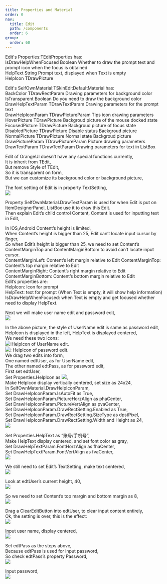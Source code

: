 ```yaml
---
title: Properties and Material
order: 0
nav:
  title: Edit
  path: /components
  order: 6
group:
  order: 60
---
```


Edit's Properties:TEditProperties has:  
IsDrawHelpWhenFocused	Boolean	Whether to draw the prompt text and prompt icon when the focus is obtained  
HelpText	String	Prompt text, displayed when Text is empty  
HelpIcon	TDrawPicture	

Edit's SelfOwnMaterial:TSkinEditDefaultMaterial has:    
BackColor	TDrawRectParam	Drawing parameters for background color  
IsTransparent		Boolean Do you need to draw the background color  
DrawHelpTextParam	TDrawTextParam	Drawing parameters for the prompt text  
DrawHelpIconParam	TDrawPictureParam	Tips icon drawing parameters   
HoverPicture	TDrawPicture	Backgroud picture of the mouse docked state  
FocusedPicture	TDrawPicture	Backgroud picture of focus state  
DisabledPicture	TDrawPicture	Disable status Backgroud picture  
NormalPicture	TDrawPicture	Normal state Backgroud picture  
DrawPictureParam	TDrawPictureParam	Picture drawing parameters  
DrawTextParam	TDrawTextParam	Drawing parameters for text in ListBox  




Edit of OrangeUI doesn’t have any special functions currently,  
It is inherit from TEdit,  
But remove Style of TEdit,  
So it is transparent on form,  
But we can customize its background color or background picture,  

The font setting of Edit is in property TextSetting,  
![](http://www.orangeui.cn/orangeuiblog/OrangeUI/13.1.OrangeUI%E6%8E%A7%E4%BB%B6%E4%BD%BF%E7%94%A8%E8%AF%B4%E6%98%8E(%E6%96%87%E6%9C%AC%E6%A1%86%E6%8E%A7%E4%BB%B6Edit)(%E7%A4%BA%E4%BE%8B1%20%E5%9F%BA%E6%9C%AC%E5%8A%9F%E8%83%BD).files/image001.png)


Property SelfOwnMaterial.DrawTextParam is used for when Edit is put on   
ItemDesignerPanel, ListBox use it to draw this Edit.  
Then explain Edit’s child control Content, Content is used for inputting text in Edit,  

In IOS,Android Content’s height is limited,  
When Content’s height is bigger than 25, Edit can’t locate input cursor by finger,  
So when Edit’s height is bigger than 25, we need to set Content’s ContentMarginTop and ContentMarginBottom to avoid can’t locate input cursor.  
ContentMarginLeft: Content’s left margin relative to Edit ContentMarginTop: Content’s top margin relative to Edit    
ContentMarginRight: Content’s right margin relative to Edit ContentMarginBottom: Content’s bottom margin relative to Edit  
Edit’s properties are:  
HelpIcon: Icon for prompt  
HelpText: text for prompt (When Text is empty, it will show help  information)  
IsDrawHelpWhenFocused: when Text is empty and get focused whether need to display HelpText.  

Next we will make user name edit and password edit,  
![](http://www.orangeui.cn/orangeuiblog/OrangeUI/13.1.OrangeUI%E6%8E%A7%E4%BB%B6%E4%BD%BF%E7%94%A8%E8%AF%B4%E6%98%8E(%E6%96%87%E6%9C%AC%E6%A1%86%E6%8E%A7%E4%BB%B6Edit)(%E7%A4%BA%E4%BE%8B1%20%E5%9F%BA%E6%9C%AC%E5%8A%9F%E8%83%BD).files/image003.png)

 
In the above picture, the style of UserName edit is same as password edit, HelpIcon is displayed in the left, HelpText is displayed centered,  
We need these two icons:  
![](http://www.orangeui.cn/orangeuiblog/OrangeUI/13.1.OrangeUI%E6%8E%A7%E4%BB%B6%E4%BD%BF%E7%94%A8%E8%AF%B4%E6%98%8E(%E6%96%87%E6%9C%AC%E6%A1%86%E6%8E%A7%E4%BB%B6Edit)(%E7%A4%BA%E4%BE%8B1%20%E5%9F%BA%E6%9C%AC%E5%8A%9F%E8%83%BD).files/image005.png):HelpIcon of UserName edit.  
![](http://www.orangeui.cn/orangeuiblog/OrangeUI/13.1.OrangeUI%E6%8E%A7%E4%BB%B6%E4%BD%BF%E7%94%A8%E8%AF%B4%E6%98%8E(%E6%96%87%E6%9C%AC%E6%A1%86%E6%8E%A7%E4%BB%B6Edit)(%E7%A4%BA%E4%BE%8B1%20%E5%9F%BA%E6%9C%AC%E5%8A%9F%E8%83%BD).files/image007.png): HelpIcon of password edit.  
We drag two edits into form,  
One named edtUser, as for UserName edit,  
The other named edtPass, as for password edit,  
First set edtUser,  
Set Properties.HelpIcon as ![](http://www.orangeui.cn/orangeuiblog/OrangeUI/13.1.OrangeUI%E6%8E%A7%E4%BB%B6%E4%BD%BF%E7%94%A8%E8%AF%B4%E6%98%8E(%E6%96%87%E6%9C%AC%E6%A1%86%E6%8E%A7%E4%BB%B6Edit)(%E7%A4%BA%E4%BE%8B1%20%E5%9F%BA%E6%9C%AC%E5%8A%9F%E8%83%BD).files/image005.png),  
Make HelpIcon display vertically centered, set size as 24x24,  
In SelfOwnMaterial.DrawHelpIconParam,  
Set DrawHelpIconParam.IsAutoFit as True,  
Set DrawHelpIconParam.PictureHorzAlign as phaCenter,  
Set DrawHelpIconParam.PictureVertAlign as pvaCenter,  
Set DrawHelpIconParam.DrawRectSetting.Enabled as True,  
Set DrawHelpIconParam.DrawRectSetting.SizeType as dpstPixel,  
Set DrawHelpIconParam.DrawRectSetting.Width and Height as 24,  
![](http://www.orangeui.cn/orangeuiblog/OrangeUI/13.1.OrangeUI%E6%8E%A7%E4%BB%B6%E4%BD%BF%E7%94%A8%E8%AF%B4%E6%98%8E(%E6%96%87%E6%9C%AC%E6%A1%86%E6%8E%A7%E4%BB%B6Edit)(%E7%A4%BA%E4%BE%8B1%20%E5%9F%BA%E6%9C%AC%E5%8A%9F%E8%83%BD).files/image009.png)


Set Properties.HelpText as “账号/手机号”,  
Make HelpText display centered, and set font color as gray,  
Set DrawHelpTextParam.FontHorzAlign as fhaCenter,  
Set DrawHelpTextParam.FontVertAlign as fvaCenter,  
![](http://www.orangeui.cn/orangeuiblog/OrangeUI/13.1.OrangeUI%E6%8E%A7%E4%BB%B6%E4%BD%BF%E7%94%A8%E8%AF%B4%E6%98%8E(%E6%96%87%E6%9C%AC%E6%A1%86%E6%8E%A7%E4%BB%B6Edit)(%E7%A4%BA%E4%BE%8B1%20%E5%9F%BA%E6%9C%AC%E5%8A%9F%E8%83%BD).files/image011.png)

We still need to set Edit’s TextSetting, make text centered,  
![](http://www.orangeui.cn/orangeuiblog/OrangeUI/13.1.OrangeUI%E6%8E%A7%E4%BB%B6%E4%BD%BF%E7%94%A8%E8%AF%B4%E6%98%8E(%E6%96%87%E6%9C%AC%E6%A1%86%E6%8E%A7%E4%BB%B6Edit)(%E7%A4%BA%E4%BE%8B1%20%E5%9F%BA%E6%9C%AC%E5%8A%9F%E8%83%BD).files/image013.png)

Look at edtUser’s current height, 40,  
![](http://www.orangeui.cn/orangeuiblog/OrangeUI/13.1.OrangeUI%E6%8E%A7%E4%BB%B6%E4%BD%BF%E7%94%A8%E8%AF%B4%E6%98%8E(%E6%96%87%E6%9C%AC%E6%A1%86%E6%8E%A7%E4%BB%B6Edit)(%E7%A4%BA%E4%BE%8B1%20%E5%9F%BA%E6%9C%AC%E5%8A%9F%E8%83%BD).files/image015.png)

So we need to set Content’s top margin and bottom margin as 8,  
![](http://www.orangeui.cn/orangeuiblog/OrangeUI/13.1.OrangeUI%E6%8E%A7%E4%BB%B6%E4%BD%BF%E7%94%A8%E8%AF%B4%E6%98%8E(%E6%96%87%E6%9C%AC%E6%A1%86%E6%8E%A7%E4%BB%B6Edit)(%E7%A4%BA%E4%BE%8B1%20%E5%9F%BA%E6%9C%AC%E5%8A%9F%E8%83%BD).files/image017.png)

Drag a ClearEditButton into edtUser, to clear input content entirely,  
Ok, the setting is over, this is the effect:  
![](http://www.orangeui.cn/orangeuiblog/OrangeUI/13.1.OrangeUI%E6%8E%A7%E4%BB%B6%E4%BD%BF%E7%94%A8%E8%AF%B4%E6%98%8E(%E6%96%87%E6%9C%AC%E6%A1%86%E6%8E%A7%E4%BB%B6Edit)(%E7%A4%BA%E4%BE%8B1%20%E5%9F%BA%E6%9C%AC%E5%8A%9F%E8%83%BD).files/image019.png)

Input user name, display centered,  
![](http://www.orangeui.cn/orangeuiblog/OrangeUI/13.1.OrangeUI%E6%8E%A7%E4%BB%B6%E4%BD%BF%E7%94%A8%E8%AF%B4%E6%98%8E(%E6%96%87%E6%9C%AC%E6%A1%86%E6%8E%A7%E4%BB%B6Edit)(%E7%A4%BA%E4%BE%8B1%20%E5%9F%BA%E6%9C%AC%E5%8A%9F%E8%83%BD).files/image021.png)

Set edtPass as the steps above,  
Because edtPass is used for input password,  
So check edtPass’s property Password,  
![](http://www.orangeui.cn/orangeuiblog/OrangeUI/13.1.OrangeUI%E6%8E%A7%E4%BB%B6%E4%BD%BF%E7%94%A8%E8%AF%B4%E6%98%8E(%E6%96%87%E6%9C%AC%E6%A1%86%E6%8E%A7%E4%BB%B6Edit)(%E7%A4%BA%E4%BE%8B1%20%E5%9F%BA%E6%9C%AC%E5%8A%9F%E8%83%BD).files/image023.png)

Input password,  
![](http://www.orangeui.cn/orangeuiblog/OrangeUI/13.1.OrangeUI%E6%8E%A7%E4%BB%B6%E4%BD%BF%E7%94%A8%E8%AF%B4%E6%98%8E(%E6%96%87%E6%9C%AC%E6%A1%86%E6%8E%A7%E4%BB%B6Edit)(%E7%A4%BA%E4%BE%8B1%20%E5%9F%BA%E6%9C%AC%E5%8A%9F%E8%83%BD).files/image025.png)


